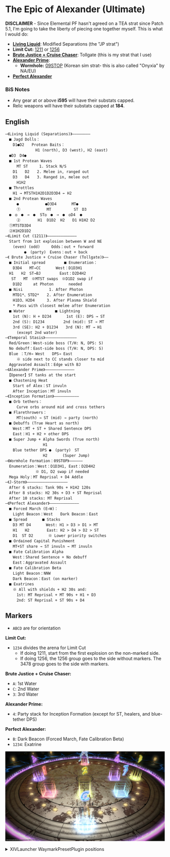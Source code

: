 # The Epic of Alexander (Ultimate)

**DISCLAIMER** - Since Elemental PF hasn't agreed on a TEA strat since Patch 5.1, I'm going to take the liberty of piecing one together myself. This is what I would do:

- [**Living Liquid**](en/01_living_liquid.md): Modified Separations (the "JP strat")
- **Limit Cut:** [1211](en/02_limit_cut_1211.md) or [1256](en/02_limit_cut_1256.md)
- [**Brute Justice + Cruise Chaser**](en/03_bjcc.md): Tollgate (this is my strat that I use)
- [**Alexander Prime**](en/04_alex_prime.md):
  - **Wormhole:** [09STOP](https://na.finalfantasyxiv.com/lodestone/character/10898230/blog/4955109/) (Korean sim strat- this is also called "Onyxia" by NA/EU)
- [**Perfect Alexander**](en/05_perfect_alex.md)

### BiS Notes

- Any gear at or above **i595** will have their substats capped.
- Relic weapons will have their substats capped at **184**.

## English

```
―《Living Liquid (Separations)》――――――――
　■ Jagd Dolls：
　　D1●D2　　Protean Baits：　
　　　　　　　　H1 (north), D3 (west), H2 (east)
　●D3　D4●
　■ 1st Protean Waves
　　　MT ST　　　1. Stack N/S
　　D1　　D2　　2. Melee in, ranged out
　　D3　　D4　　3. Ranged in, melee out
　　　H1H2
　■ Throttles
　　H1 → MTSTH1H2D1D2D3D4 ← H2
　■ 2nd Protean Waves
　　　●　　　　　　　●D3D4　　　　MT●
　　　①　　　　　　　MT　　　　　　ST　D3
　●　◎　●　→　●  ST◎　●　→　●　◎D4  ●
　　　②　　　　 H1  D1D2  H2　　D1 H1H2 D2
　①MTSTD3D4
　②H1H2D1D2
―《Limit Cut (1211)》―――――――――――――
　Start from 1st explosion between W and NE
　　(even) (odd)　　　Odds：out + forward
　　　　　●　(party)　Evens：out + back
―《 Brute Justice + Cruise Chaser (Tollgate)》――
　■ Initial spread　　　　　■ Enumeration：
　　D3D4　　MT→CC　　　　West：D1D3H1
　H1　　H2　ST→BJ　　　　　East：D2D4H2
 　ST　　MT　※MTST swaps　※D1D2 swap if
　　D1D2　　　at Photon　　　　needed
　■ Nisi　　　　　　　1. After Photon
　　MTD1*、STD2*　　2. After Enumeration
　　H1D3、H2D4　　  3. After Plasma Shield
　　* Pass with closest melee after Enumeration
　■ Water　　　　　　　　■ Lightning
　　1st (N): H + D234　　　　1st (E): DPS → ST
　　2nd (S): D1234　　　　　2nd (mid): ST → MT
　　3rd (SE): H2 + D1234　　3rd (N): MT → H1
　　　(except 2nd water)
―《Temporal Stasis》――――――――――――――
　Red/Green：West-side boss (T/H: N, DPS: S)
　No debuff：East-side boss (T/H: N, DPS: S)
　Blue ：T/H→ West　　DPS→ East
　　　※ side next to CC stands closer to mid
　Aggravated Assault：Edge with BJ
―《Alexander Prime》―――――――――――――
　【Opener】ST tanks at the start
　■ Chastening Heat
　　Start of Alex：ST invuln
　　After Inception：MT invuln
―《Inception Formation》―――――――――――
　■ Orb tethers：
　　　Curve orbs around mid and cross tethers
　■ Flarethrowers：
　　　MT(south) → ST (mid) → party (north)
　■ Debuffs (True Heart as north)
　　West：MT + ST + Shared Sentence DPS
　　East：H1 + H2 + other DPS
　■ Super Jump + Alpha Swords (True north)
　　　　　　　　　　H1
　　Blue tether DPS ●　(party)　ST
　　　　　　　　　　H2　　　　(Super Jump)
―《Wormhole Formation：09STOP》――――――
　Enumeration：West：D1D3H1, East：D2D4H2
　　　　　　　　※ D1, D2 swap if needed
　Mega Holy：MT Reprisal + D4 Addle
―《J-Storm》――――――――――――――――――
　After 6 stacks: Tank 90s + H1H2 120s
　After 8 stacks: H2 30s + D3 + ST Reprisal
　After 10 stacks: MT Reprisal
―《Perfect Alexander》―――――――――――――
　■ Forced March (E→W)：
　　Light Beacon：West　　Dark Beacon：East
　■ Spread　　　　■ Stacks
　　D3 MT D4　　　　West: H1 > D3 > D1 > MT
　　H1　　H2　　　　 East: H2 > D4 > D2 > ST
　　D1  ST D2　　　　※ Lower priority switches
　■ Ordained Capital Punishment
　　MT+ST share → ST invuln → MT invuln
　■ Fate Calibration Alpha
　　West：Shared Sentence + No debuff
　　East：Aggravated Assault
　■ Fate Calibration Beta
　　Light Beacon：NNW
　　Dark Beacon：East (on marker)
　■ Exatrines
　　※ All with shields + H2 30s and:
　　　1st: MT Reprisal + MT 90s + H1 + D3
　　　2nd: ST Reprisal + ST 90s + D4
```

## Markers

- `ABCD` are for orientation

**Limit Cut:**
- `1234` divides the arena for Limit Cut
	- If doing 1211, start from the first explosion on the non-marked side.
	- If doing 1256, the 1256 group goes to the side without markers. The 3478 group goes to the side with markers.
	
**Brute Justice + Cruise Chaser:**
- `A`: 1st Water
- `C`: 2nd Water
- `3`: 3rd Water

**Alexander Prime:**
- `4`: Party stack for Inception Formation (except for ST, healers, and blue-tether DPS)

**Perfect Alexander:**
- `B`: Dark Beacon (Forced March, Fate Calibration Beta)
- `1234`: Exatrine

![](images/markers.jpg)
<details>
<summary>XIVLauncher WaymarkPresetPlugin positions</summary>

<div class="language-json highlighter-rouge"><div class="highlight"><pre class="highlight">
<code>{"Name":"TEA","MapID":694,"A":{"X":100.0,"Y":0.0,"Z":88.0,"ID":0,"Active":true},"B":{"X":114.0,"Y":0.0,"Z":100.0,"ID":1,"Active":true},"C":{"X":100.0,"Y":0.0,"Z":116.0,"ID":2,"Active":true},"D":{"X":87.75,"Y":0.0,"Z":100.0,"ID":3,"Active":true},"One":{"X":92.2,"Y":0.0,"Z":107.8,"ID":4,"Active":true},"Two":{"X":100.0,"Y":0.0,"Z":107.8,"ID":5,"Active":true},"Three":{"X":107.8,"Y":0.0,"Z":107.8,"ID":6,"Active":true},"Four":{"X":107.8,"Y":0.0,"Z":100.0,"ID":7,"Active":true}}
</code></pre></div></div>

</details>